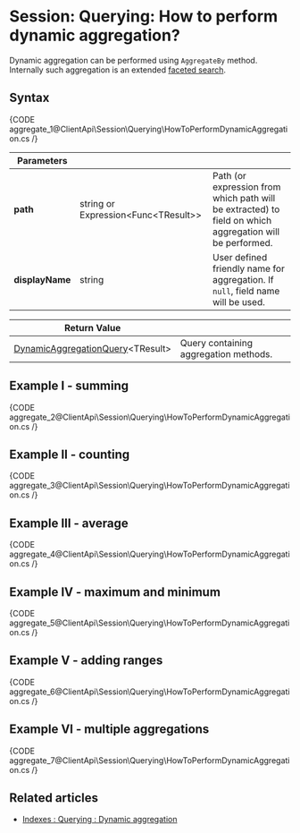 # Session: Querying: How to perform dynamic aggregation?

Dynamic aggregation can be performed using `AggregateBy` method. Internally such aggregation is an extended [faceted search](../../../client-api/session/querying/how-to-perform-a-faceted-search).

## Syntax

{CODE aggregate_1@ClientApi\Session\Querying\HowToPerformDynamicAggregation.cs /}

| Parameters | | |
| ------------- | ------------- | ----- |
| **path** | string or Expression<Func&lt;TResult&gt;> | Path (or expression from which path will be extracted) to field on which aggregation will be performed. |
| **displayName** | string | User defined friendly name for aggregation. If `null`, field name will be used. |

| Return Value | |
| ------------- | ----- |
| [DynamicAggregationQuery](../../../glossary/dynamic-aggregation-query)&lt;TResult&gt; | Query containing aggregation methods. |

## Example I - summing

{CODE aggregate_2@ClientApi\Session\Querying\HowToPerformDynamicAggregation.cs /}

## Example II - counting

{CODE aggregate_3@ClientApi\Session\Querying\HowToPerformDynamicAggregation.cs /}

## Example III - average

{CODE aggregate_4@ClientApi\Session\Querying\HowToPerformDynamicAggregation.cs /}

## Example IV - maximum and minimum

{CODE aggregate_5@ClientApi\Session\Querying\HowToPerformDynamicAggregation.cs /}

## Example V - adding ranges

{CODE aggregate_6@ClientApi\Session\Querying\HowToPerformDynamicAggregation.cs /}

## Example VI - multiple aggregations

{CODE aggregate_7@ClientApi\Session\Querying\HowToPerformDynamicAggregation.cs /}

## Related articles

- [Indexes : Querying : Dynamic aggregation](../../../indexes/querying/dynamic-aggregation)   
